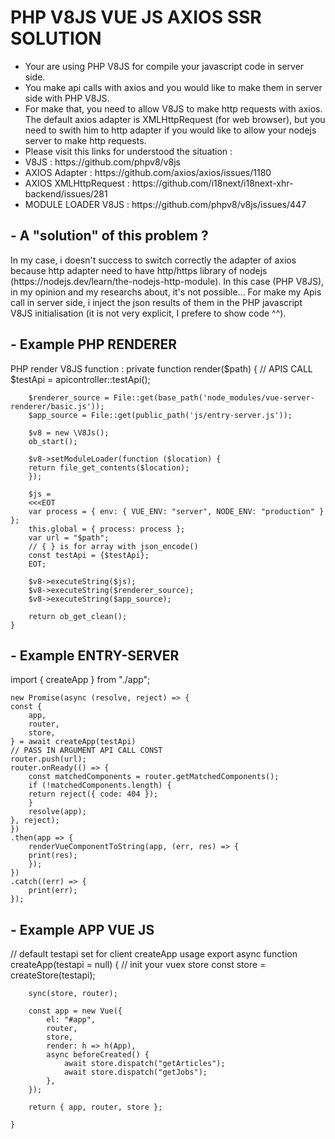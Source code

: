 <h1>PHP V8JS VUE JS AXIOS SSR SOLUTION</h1>
<ul>
    <li>Your are using PHP V8JS for compile your javascript code in server side.</li>
    <li>You make api calls with axios and you would like to make them in server side with PHP V8JS.</li>
    <li>For make that, you need to allow V8JS to make http requests with axios. The default axios adapter is XMLHttpRequest (for web browser), but you need to swith him to http adapter if you would like to allow your nodejs server to make http requests.</li>
    <li>Please visit this links for understood the situation :</li>
    <li>V8JS : https://github.com/phpv8/v8js</li>
    <li>AXIOS Adapter : https://github.com/axios/axios/issues/1180</li>
    <li>AXIOS XMLHttpRequest : https://github.com/i18next/i18next-xhr-backend/issues/281</li>
    <li>MODULE LOADER V8JS : https://github.com/phpv8/v8js/issues/447</li>
</ul>
<h2>- A "solution" of this problem ?</h2>
<p>
    In my case, i doesn't success to switch correctly the adapter of axios because http adapter need to have http/https library of nodejs (https://nodejs.dev/learn/the-nodejs-http-module). In this case (PHP V8JS), in my opinion and my researchs about, it's not possible...
    For make my Apis call in server side, i inject the json results of them in the PHP javascript V8JS initialisation (it is not very explicit, I prefere to show code ^^).
</p>
<h2>- Example PHP RENDERER</h2>
<p>
    PHP render V8JS function :
    private function render($path)
    {
        // APIS CALL
        $testApi = apicontroller::testApi();

        $renderer_source = File::get(base_path('node_modules/vue-server-renderer/basic.js'));
        $app_source = File::get(public_path('js/entry-server.js'));

        $v8 = new \V8Js();
        ob_start();

        $v8->setModuleLoader(function ($location) {
        return file_get_contents($location);
        });

        $js =
        <<<EOT
        var process = { env: { VUE_ENV: "server", NODE_ENV: "production" } }; 
        this.global = { process: process }; 
        var url = "$path";
        // { } is for array with json_encode()
        const testApi = {$testApi};
        EOT;

        $v8->executeString($js);
        $v8->executeString($renderer_source);
        $v8->executeString($app_source);

        return ob_get_clean();
    }
</p>

<h2>- Example ENTRY-SERVER</h2>
<p>
    import { createApp } from "./app";

    new Promise(async (resolve, reject) => {
    const {
        app,
        router,
        store,
    } = await createApp(testApi)
    // PASS IN ARGUMENT API CALL CONST
    router.push(url);
    router.onReady(() => {
        const matchedComponents = router.getMatchedComponents();
        if (!matchedComponents.length) {
        return reject({ code: 404 });
        }
        resolve(app);
    }, reject);
    })
    .then(app => {
        renderVueComponentToString(app, (err, res) => {
        print(res);
        });
    })
    .catch((err) => {
        print(err);
    });
</p>

<h2>- Example APP VUE JS</h2>
<p>
    // default testapi set for client createApp usage
    export async function createApp(testapi = null) {
        // init your vuex store
        const store = createStore(testapi);

        sync(store, router);

        const app = new Vue({
            el: "#app",
            router,
            store,
            render: h => h(App),
            async beforeCreated() {
                await store.dispatch("getArticles");
                await store.dispatch("getJobs");
            },
        });

        return { app, router, store };

    }
</p>